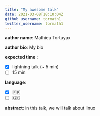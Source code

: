 ```yaml
---
title: "My awesome talk"
date: 2021-03-08T18:10:04Z
github_username: tormath1
twitter_username: tormath1
---
```

__author name__: Mathieu Tortuyax

__author bio__: My bio

__expected time__ :

- [x] lightning talk (~ 5 min)
- [ ] 15 min

__language__:

- [x] :fr:
- [ ] :uk:

__abstract__: in this talk, we will talk about linux


